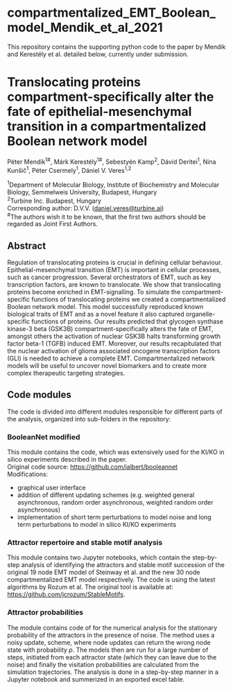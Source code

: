 # compartmentalized_EMT_Boolean_model_Mendik_et_al_2021

This repository contains the supporting python code to the paper by Mendik and Kerestély et al. detailed below, currently under submission. 

# Translocating proteins compartment-specifically alter the fate of epithelial-mesenchymal transition in a compartmentalized Boolean network model
Péter Mendik<sup>1#</sup>, Márk Kerestély<sup>1#</sup>, Sebestyén Kamp<sup>2</sup>, Dávid Deritei<sup>1</sup>, Nina Kunšič<sup>1</sup>, Péter Csermely<sup>1</sup>, Dániel V. Veres<sup>1,2</sup>

<sup>1</sup>Department of Molecular Biology, Institute of Biochemistry and Molecular Biology, Semmelweis University, Budapest, Hungary<br>
<sup>2</sup>Turbine Inc. Budapest, Hungary<br>
Corresponding author: D.V.V. (daniel.veres@turbine.ai)<br>
<sup>#</sup>The authors wish it to be known, that the first two authors should be regarded as Joint First Authors. <br>

## Abstract


Regulation of translocating proteins is crucial in defining cellular behaviour. Epithelial-mesenchymal transition (EMT) is important in cellular processes, such as cancer progression. Several orchestrators of EMT, such as key transcription factors, are known to translocate. We show that translocating proteins become enriched in EMT-signalling. To simulate the compartment-specific functions of translocating proteins we created a compartmentalized Boolean network model. This model successfully reproduced known biological traits of EMT and as a novel feature it also captured organelle-specific functions of proteins. Our results predicted that glycogen synthase kinase-3 beta (GSK3B) compartment-specifically alters the fate of EMT, amongst others the activation of nuclear GSK3B halts transforming growth factor beta-1 (TGFB) induced EMT. Moreover, our results recapitulated that the nuclear activation of glioma associated oncogene transcription factors (GLI) is needed to achieve a complete EMT. Compartmentalized network models will be useful to uncover novel biomarkers and to create more complex therapeutic targeting strategies.

## Code modules

The code is divided into different modules responsible for different parts of the analysis, organized into sub-folders in the repository:

### BooleanNet modified
This module contains the code, which was extensively used for the KI/KO in silico experiments described in the paper.  
Original code source: https://github.com/ialbert/booleannet <br>
Modifications:
- graphical user interface
- addition of different updating schemes (e.g. weighted general asynchronous, random order asynchronous, weighted random order asynchronous)
- implementation of short term perturbations to model noise and long term perturbations to model in silico KI/KO experiments
### Attractor repertoire and stable motif analysis
This module contains two Jupyter notebooks, which contain the step-by-step analysis of identifying the attractors and stable motif succession of the original 19 node EMT model of Steinway et al. and the new 30 node compartmentalized EMT model respectively. The code is using the latest algorithms by Rozum et al. The original tool is available at: https://github.com/jcrozum/StableMotifs.

### Attractor probabilities
The module contains code of for the numerical analysis for the stationary probability of the attractors in the presence of noise. The method uses a noisy update, scheme, where node updates can return the wrong node state with probability _p_. The models then are run for a large number of steps, initiated from each attractor state (which they can leave due to the noise) and finally the visitation probabilities are calculated from the simulation trajectories. The analysis is done in a step-by-step manner in a Jupyter notebook and summerized in an exported excel table.
